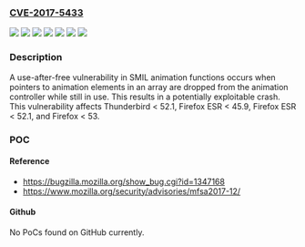 ### [CVE-2017-5433](https://cve.mitre.org/cgi-bin/cvename.cgi?name=CVE-2017-5433)
![](https://img.shields.io/static/v1?label=Product&message=Firefox%20ESR&color=blue)
![](https://img.shields.io/static/v1?label=Product&message=Firefox&color=blue)
![](https://img.shields.io/static/v1?label=Product&message=Thunderbird&color=blue)
![](https://img.shields.io/static/v1?label=Version&message=%3C%2045.9%20&color=brighgreen)
![](https://img.shields.io/static/v1?label=Version&message=%3C%2052.1%20&color=brighgreen)
![](https://img.shields.io/static/v1?label=Version&message=%3C%2053%20&color=brighgreen)
![](https://img.shields.io/static/v1?label=Vulnerability&message=Use-after-free%20in%20SMIL%20animation%20functions&color=brighgreen)

### Description

A use-after-free vulnerability in SMIL animation functions occurs when pointers to animation elements in an array are dropped from the animation controller while still in use. This results in a potentially exploitable crash. This vulnerability affects Thunderbird < 52.1, Firefox ESR < 45.9, Firefox ESR < 52.1, and Firefox < 53.

### POC

#### Reference
- https://bugzilla.mozilla.org/show_bug.cgi?id=1347168
- https://www.mozilla.org/security/advisories/mfsa2017-12/

#### Github
No PoCs found on GitHub currently.

